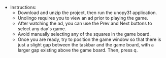 - Instructions:
  - Download and unzip the project, then run the unopy31 application.  
  - Unolingo requires you to view an ad prior to playing the game.
  - After watching the ad, you can use the Prev and Next buttons to select any day's game.
  - Avoid manually selecting any of the squares in the game board.
  - Once you are ready, try to position the game window so that there is just a slight gap between the taskbar and the game board, with a larger gap existing above the game  board. Then, press q.
